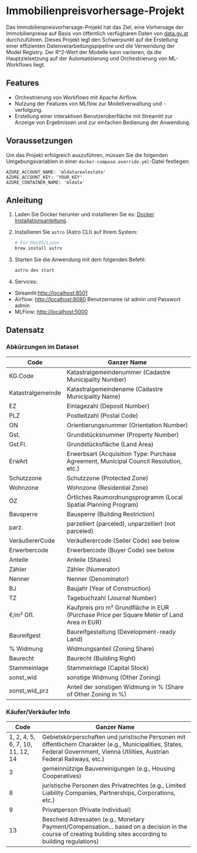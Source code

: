 # Immobilienpreisvorhersage-Projekt

Das Immobilienpreisvorhersage-Projekt hat das Ziel, eine Vorhersage der Immobilienpreise auf Basis von öffentlich verfügbaren Daten von [data.gv.at](https://www.data.gv.at/katalog/dataset/c307f89d-b01a-4da2-9f9e-cf3fd2dd651e) durchzuführen. Dieses Projekt legt den Schwerpunkt auf die Erstellung einer effizienten Datenverarbeitungspipeline und die Verwendung der Model Registry. Der R^2-Wert der Modelle kann variieren, da die Hauptzielsetzung auf der Automatisierung und Orchestrierung von ML-Workflows liegt.

## Features

- Orchestrierung von Workflows mit Apache Airflow.
- Nutzung der Features von MLflow zur Modellverwaltung und -verfolgung.
- Erstellung einer interaktiven Benutzeroberfläche mit Streamlit zur Anzeige von Ergebnissen und zur einfachen Bedienung der Anwendung.

## Voraussetzungen

Um das Projekt erfolgreich auszuführen, müssen Sie die folgenden Umgebungsvariablen in einer `docker-compose.override.yml`-Datei festlegen:
```
AZURE_ACCOUNT_NAME: 'mldatarealestate'
AZURE_ACCOUNT_KEY: 'YOUR_KEY'
AZURE_CONTAINER_NAME: 'mldata'
```

## Anleitung

1. Laden Sie Docker herunter und installieren Sie es: [Docker Installationsanleitung](https://docs.docker.com/get-docker/).

2. Installieren Sie `astro` (Astro CLI) auf Ihrem System:

   ```bash
   # Für MacOS/Linux
   brew install astro
   ```

3. Starten Sie die Anwendung mit dem folgenden Befehl:

    ```bash
    astro dev start
    ```

4. Services:      
- Streamlit:[http://localhost:8501](http://localhost:8501)
- Airflow: [http://localhost:8080](http://localhost:8080) Benutzername ist admin und Passwort admin
- MLFlow: [http://localhost:5000](http://localhost:5000)


## Datensatz
### Abkürzungen im Dataset
| Code | Ganzer Name |
|--------------|-----------|
| KG.Code | Katastralgemeindenummer (Cadastre Municipality Number) |
| Katastralgemeinde | Katastralgemeindename (Cadastre Municipality Name) |
| EZ | Einlagezahl (Deposit Number) |
| PLZ | Postleitzahl (Postal Code) |
| ON | Orientierungsnummer (Orientation Number) |
| Gst. | Grundstücksnummer (Property Number) |
| Gst.Fl. | Grundstücksfläche (Land Area) |
| ErwArt | Erwerbsart (Acquisition Type: Purchase Agreement, Municipal Council Resolution, etc.) |
| Schutzzone | Schutzzone (Protected Zone) |
| Wohnzone | Wohnzone (Residential Zone) |
| ÖZ | Örtliches Raumordnungsprogramm (Local Spatial Planning Program) |
| Bausperre | Bausperre (Building Restriction) |
| parz. | parzelliert (parceled), unparzelliert (not parceled) |
| VeräußererCode | Veräußerercode (Seller Code) see below|
| Erwerbercode | Erwerbercode (Buyer Code) see below |
| Anteile | Anteile (Shares) |
| Zähler | Zähler (Numerator) |
| Nenner | Nenner (Denominator) |
| BJ | Baujahr (Year of Construction) |
| TZ | Tagebuchzahl (Journal Number) |
| €/m² Gfl. | Kaufpreis pro m² Grundfläche in EUR (Purchase Price per Square Meter of Land Area in EUR) |
| Baureifgest | Baureifgestaltung (Development-ready Land) |
| % Widmung | Widmungsanteil (Zoning Share) |
| Baurecht | Baurecht (Building Right) |
| Stammeinlage | Stammeinlage (Capital Stock) |
| sonst_wid | sonstige Widmung (Other Zoning) |
| sonst_wid_prz | Anteil der sonstigen Widmung in % (Share of Other Zoning in %) |

### Käufer/Verkäufer Info

| Code | Ganzer Name |
|------|-----------|
| 1, 2, 4, 5, 6, 7, 10, 11, 12, 14 | Gebietskörperschaften und juristische Personen mit öffentlichem Charakter (e.g., Municipalities, States, Federal Government, Vienna Utilities, Austrian Federal Railways, etc.) |
| 3 | gemeinnützige Bauvereinigungen (e.g., Housing Cooperatives) |
| 8 | juristische Personen des Privatrechtes (e.g., Limited Liability Companies, Partnerships, Corporations, etc.) |
| 9 | Privatperson (Private Individual) |
| 13 | Bescheid Adressaten (e.g., Monetary Payment/Compensation... based on a decision in the course of creating building sites according to building regulations) |
